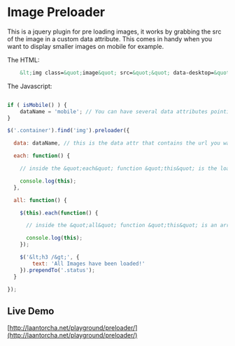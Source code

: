 Image Preloader
===============

This is a jquery plugin for pre loading images, it works by grabbing the src of the image in a custom data attribute. This comes in handy when you want to display smaller images on mobile for example.

The HTML:

```html
    &lt;img class=&quot;image&quot; src=&quot;&quot; data-desktop=&quot;/images/desktop/yourImage.jpg&quot; data-mobile=&quot;/images/mobile/yourImage.jpg&quot; alt=&quot;Image&quot; &gt;
```

The Javascript:

```javascript

if ( isMobile() ) {
    dataName = 'mobile'; // You can have several data attributes pointing to diferrent image sizes
}

$('.container').find('img').preloader({

  data: dataName, // this is the data attr that contains the url you wan to load (default: 'data-src')

  each: function() {

    // inside the &quot;each&quot; function &quot;this&quot; is the loaded image

    console.log(this);
  },

  all: function() {

    $(this).each(function() {

      // inside the &quot;all&quot; function &quot;this&quot; is an array with all jquery image objects

      console.log(this);
    });

    $('&lt;h3 /&gt;', {
        text: 'All Images have been loaded!'
    }).prependTo('.status');
  }

});

```

Live Demo
---------

[http://laantorcha.net/playground/preloader/](http://laantorcha.net/playground/preloader/)
